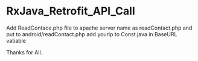 # RxJava_Retrofit_API_Call

Add ReadContace.php file to apache server
name as readContact.php
and put to android/readContact.php
add yourip to Const.java in BaseURL vatiable 


Thanks for All.
